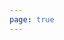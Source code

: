 ```yaml
---
page: true
---
```


<script setup>
import picture43 from './components/picture43.vue'
</script>

<picture43 />
